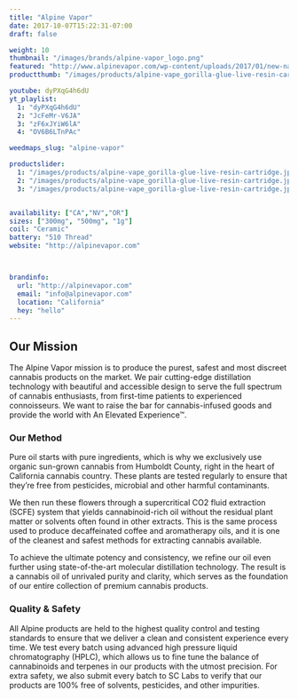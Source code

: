 ```yaml
---
title: "Alpine Vapor"
date: 2017-10-07T15:22:31-07:00
draft: false

weight: 10
thumbnail: "/images/brands/alpine-vapor_logo.png"
featured: "http://www.alpinevapor.com/wp-content/uploads/2017/01/new-nature.jpg"
productthumb: "/images/products/alpine-vape_gorilla-glue-live-resin-cartridge.jpg"

youtube: dyPXqG4h6dU
yt_playlist:
  1: "dyPXqG4h6dU"
  2: "JcFeMr-V6JA"
  3: "zF6xJYiW6lA"
  4: "OV6B6LTnPAc"

weedmaps_slug: "alpine-vapor"

productslider:
  1: "/images/products/alpine-vape_gorilla-glue-live-resin-cartridge.jpg"
  2: "/images/products/alpine-vape_gorilla-glue-live-resin-cartridge.jpg"
  3: "/images/products/alpine-vape_gorilla-glue-live-resin-cartridge.jpg"


availability: ["CA","NV","OR"]
sizes: ["300mg", "500mg", "1g"]
coil: "Ceramic"
battery: "510 Thread"
website: "http://alpinevapor.com"



brandinfo:
  url: "http://alpinevapor.com"
  email: "info@alpinevapor.com"
  location: "California"
  hey: "hello"
---
```


## Our Mission

The Alpine Vapor mission is to produce the purest, safest and most discreet cannabis products on the market. We pair cutting-edge distillation technology with beautiful and accessible design to serve the full spectrum of cannabis enthusiasts, from first-time patients to experienced connoisseurs. We want to raise the bar for cannabis-infused goods and provide the world with An Elevated Experience™.

### Our Method

Pure oil starts with pure ingredients, which is why we exclusively use organic sun-grown cannabis from Humboldt County, right in the heart of California cannabis country. These plants are tested regularly to ensure that they’re free from pesticides, microbial and other harmful contaminants.

We then run these flowers through a supercritical CO2 fluid extraction (SCFE) system that yields cannabinoid-rich oil without the residual plant matter or solvents often found in other extracts. This is the same process used to produce decaffeinated coffee and aromatherapy oils, and it is one of the cleanest and safest methods for extracting cannabis available.

To achieve the ultimate potency and consistency, we refine our oil even further using state-of-the-art molecular distillation technology. The result is a cannabis oil of unrivaled purity and clarity, which serves as the foundation of our entire collection of premium cannabis products.

### Quality & Safety

All Alpine products are held to the highest quality control and testing standards to ensure that we deliver a clean and consistent experience every time. We test every batch using advanced high pressure liquid chromatography (HPLC), which allows us to fine tune the balance of cannabinoids and terpenes in our products with the utmost precision. For extra safety, we also submit every batch to SC Labs to verify that our products are 100% free of solvents, pesticides, and other impurities.
